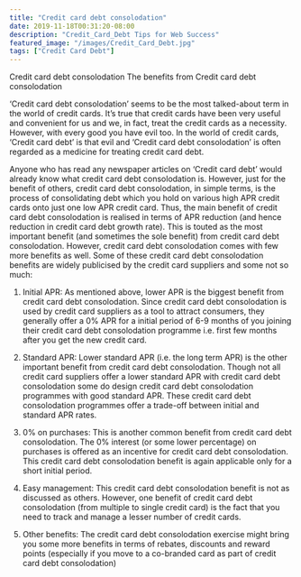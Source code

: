```yaml
---
title: "Credit card debt consolodation"
date: 2019-11-18T00:31:20-08:00
description: "Credit_Card_Debt Tips for Web Success"
featured_image: "/images/Credit_Card_Debt.jpg"
tags: ["Credit Card Debt"]
---
```


Credit card debt consolodation
The benefits from Credit card debt consolodation

‘Credit card debt consolodation’ seems to be the most talked-about term in the world of credit cards. It’s true that credit cards have been very useful and convenient for us and we, in fact, treat the credit cards as a necessity. However, with every good you have evil too. In the world of credit cards, ‘Credit card debt’ is that evil and ‘Credit card debt consolodation’ is often regarded as a medicine for treating credit card debt. 

Anyone who has read any newspaper articles on ‘Credit card debt’ would already know what credit card debt consolodation is. However, just for the benefit of others, credit card debt consolodation, in simple terms, is the process of consolidating debt which you hold on various high APR credit cards onto just one low APR credit card. Thus, the main benefit of credit card debt consolodation is realised in terms of APR reduction (and hence reduction in credit card debt growth rate). This is touted as the most important benefit (and sometimes the sole benefit) from credit card debt consolodation. However, credit card debt consolodation comes with few more benefits as well. Some of these credit card debt consolodation benefits are widely publicised by the credit card suppliers and some not so much:

1.	Initial APR: As mentioned above, lower APR is the biggest benefit from credit card debt consolodation. Since credit card debt consolodation is used by credit card suppliers as a tool to attract consumers, they generally offer a 0% APR for a initial period of 6-9 months of you joining their credit card debt consolodation programme i.e. first few months after you get the new credit card.

2.	Standard APR: Lower standard APR (i.e. the long term APR) is the other important benefit from credit card debt consolodation. Though not all credit card suppliers offer a lower standard APR with credit card debt consolodation some do design credit card debt consolodation programmes with good standard APR. These credit card debt consolodation programmes offer a trade-off between initial and standard APR rates.

3.	0% on purchases: This is another common benefit from credit card debt consolodation. The 0% interest (or some lower percentage) on purchases is offered as an incentive for credit card debt consolodation. This credit card debt consolodation benefit is again applicable only for a short initial period.

4.	Easy management: This credit card debt consolodation benefit is not as discussed as others. However, one benefit of credit card debt consolodation (from multiple to single credit card) is the fact that you need to track and manage a lesser number of credit cards. 

5.	Other benefits: The credit card debt consolodation exercise might bring you some more benefits in terms of rebates, discounts and reward points (especially if you move to a co-branded card as part of credit card debt consolodation)

